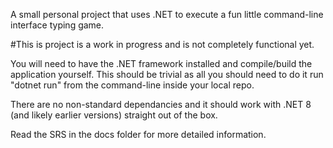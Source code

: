 A small personal project that uses .NET to execute a fun little command-line interface typing game.

#This is project is a work in progress and is not completely functional yet.

You will need to have the .NET framework installed and compile/build the application yourself. This should be trivial as all you should need to do it run "dotnet run" from the command-line inside your local repo.

There are no non-standard dependancies and it should work with .NET 8 (and likely earlier versions) straight out of the box.

Read the SRS in the docs folder for more detailed information.
